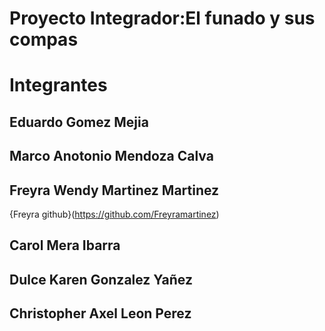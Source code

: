 # Proyecto Integrador:El funado y sus compas

# Integrantes 

## Eduardo Gomez Mejia

## Marco Anotonio Mendoza Calva

## Freyra Wendy Martinez Martinez
{Freyra github}(https://github.com/Freyramartinez)

## Carol Mera Ibarra

## Dulce Karen Gonzalez Yañez

## Christopher Axel Leon Perez 




